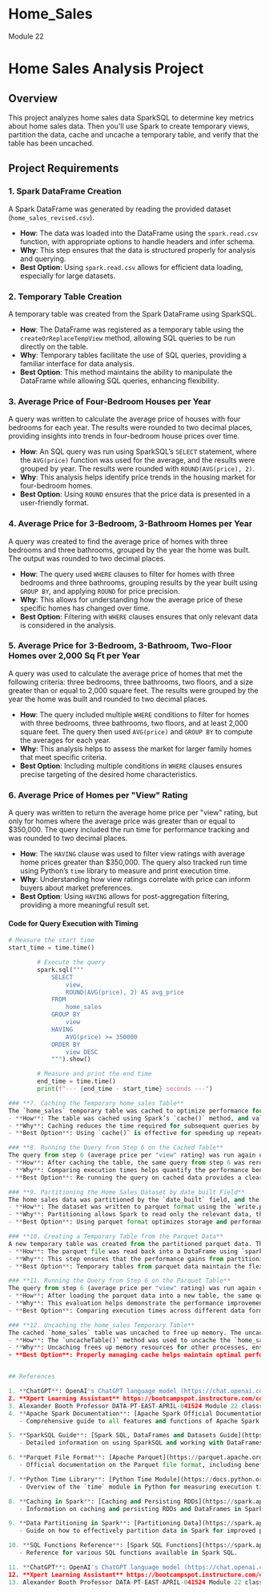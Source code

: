 # Home_Sales 
Module 22

# Home Sales Analysis Project

## Overview
This project analyzes home sales data SparkSQL to determine key metrics about home sales data. Then you'll use Spark to create temporary views, partition the data, cache and uncache a temporary table, and verify that the table has been uncached.

## Project Requirements


### 1. Spark DataFrame Creation
A Spark DataFrame was generated by reading the provided dataset (`home_sales_revised.csv`).
- **How**: The data was loaded into the DataFrame using the `spark.read.csv` function, with appropriate options to handle headers and infer schema.
- **Why**: This step ensures that the data is structured properly for analysis and querying.
- **Best Option**: Using `spark.read.csv` allows for efficient data loading, especially for large datasets.

### 2. Temporary Table Creation
A temporary table was created from the Spark DataFrame using SparkSQL.
- **How**: The DataFrame was registered as a temporary table using the `createOrReplaceTempView` method, allowing SQL queries to be run directly on the table.
- **Why**: Temporary tables facilitate the use of SQL queries, providing a familiar interface for data analysis.
- **Best Option**: This method maintains the ability to manipulate the DataFrame while allowing SQL queries, enhancing flexibility.

### 3. Average Price of Four-Bedroom Houses per Year
A query was written to calculate the average price of houses with four bedrooms for each year. The results were rounded to two decimal places, providing insights into trends in four-bedroom house prices over time.
- **How**: An SQL query was run using SparkSQL’s `SELECT` statement, where the `AVG(price)` function was used for the average, and the results were grouped by year. The results were rounded with `ROUND(AVG(price), 2)`.
- **Why**: This analysis helps identify price trends in the housing market for four-bedroom homes.
- **Best Option**: Using `ROUND` ensures that the price data is presented in a user-friendly format.

### 4. Average Price for 3-Bedroom, 3-Bathroom Homes per Year
A query was created to find the average price of homes with three bedrooms and three bathrooms, grouped by the year the home was built. The output was rounded to two decimal places.
- **How**: The query used `WHERE` clauses to filter for homes with three bedrooms and three bathrooms, grouping results by the year built using `GROUP BY`, and applying `ROUND` for price precision.
- **Why**: This allows for understanding how the average price of these specific homes has changed over time.
- **Best Option**: Filtering with `WHERE` clauses ensures that only relevant data is considered in the analysis.

### 5. Average Price for 3-Bedroom, 3-Bathroom, Two-Floor Homes over 2,000 Sq Ft per Year
A query was used to calculate the average price of homes that met the following criteria: three bedrooms, three bathrooms, two floors, and a size greater than or equal to 2,000 square feet. The results were grouped by the year the home was built and rounded to two decimal places.
- **How**: The query included multiple `WHERE` conditions to filter for homes with three bedrooms, three bathrooms, two floors, and at least 2,000 square feet. The query then used `AVG(price)` and `GROUP BY` to compute the averages for each year.
- **Why**: This analysis helps to assess the market for larger family homes that meet specific criteria.
- **Best Option**: Including multiple conditions in `WHERE` clauses ensures precise targeting of the desired home characteristics.

### 6. Average Price of Homes per "View" Rating
A query was written to return the average home price per "view" rating, but only for homes where the average price was greater than or equal to $350,000. The query included the run time for performance tracking and was rounded to two decimal places.
- **How**: The `HAVING` clause was used to filter view ratings with average home prices greater than $350,000. The query also tracked run time using Python’s `time` library to measure and print execution time.
- **Why**: Understanding how view ratings correlate with price can inform buyers about market preferences.
- **Best Option**: Using `HAVING` allows for post-aggregation filtering, providing a more meaningful result set.

#### Code for Query Execution with Timing

```python
# Measure the start time
start_time = time.time()

        # Execute the query
        spark.sql("""
            SELECT
                view,
                ROUND(AVG(price), 2) AS avg_price
            FROM
                home_sales
            GROUP BY
                view
            HAVING
                AVG(price) >= 350000
            ORDER BY
                view DESC
            """).show()

        # Measure and print the end time
        end_time = time.time()
        print(f"--- {end_time - start_time} seconds ---")

### **7. Caching the Temporary home_sales Table**
The `home_sales` temporary table was cached to optimize performance for repeated queries. The cache was validated to ensure that the table was properly cached.
- **How**: The table was cached using Spark’s `cache()` method, and validation was done using `is_cached` to confirm the cache status of the table.
- **Why**: Caching reduces the time required for subsequent queries by storing the data in memory.
- **Best Option**: Using `cache()` is effective for speeding up repeated queries on the same dataset.

### **8. Running the Query from Step 6 on the Cached Table**
The query from step 6 (average price per "view" rating) was run again using the cached data, and the run time was measured. This allowed a comparison of the performance between cached and uncached data.
- **How**: After caching the table, the same query from step 6 was rerun to observe performance improvements. The run time was again measured using `time.time()` to compare with the uncached execution.
- **Why**: Comparing execution times helps quantify the performance benefits of caching.
- **Best Option**: Re-running the query on cached data provides a clear demonstration of caching effectiveness.

### **9. Partitioning the Home Sales Dataset by date_built Field**
The home sales data was partitioned by the `date_built` field, and the formatted data was stored in parquet format. Partitioning helped improve query performance by organizing the data for efficient retrieval.
- **How**: The dataset was written to parquet format using the `write.partitionBy` method, where the `date_built` field was specified as the partitioning key.
- **Why**: Partitioning allows Spark to read only the relevant data, thus speeding up query performance.
- **Best Option**: Using parquet format optimizes storage and performance due to its efficient columnar storage.

### **10. Creating a Temporary Table from the Parquet Data**
A new temporary table was created from the partitioned parquet data. This allowed the system to leverage the performance improvements gained from partitioning.
- **How**: The parquet file was read back into a DataFrame using `spark.read.parquet` and then registered as a new temporary table using `createOrReplaceTempView`.
- **Why**: This step ensures that the performance gains from partitioning are available for further queries.
- **Best Option**: Temporary tables from parquet data maintain the flexibility of SQL querying while benefiting from optimized data storage.

### **11. Running the Query from Step 6 on the Parquet Table**
The query from step 6 (average price per "view" rating) was run again on the parquet data, and the run time was recorded. The run time was compared with previous executions to evaluate the impact of partitioning on performance.
- **How**: After loading the parquet data into a new table, the same query from step 6 was executed, and the time taken was recorded using `time.time()` to compare with earlier runs.
- **Why**: This evaluation helps demonstrate the performance improvements resulting from data partitioning.
- **Best Option**: Comparing execution times across different data formats highlights the advantages of using optimized storage.

### **12. Uncaching the home_sales Temporary Table**
The cached `home_sales` table was uncached to free up memory. The uncaching operation was verified to ensure that the table was no longer cached, and Spark could continue without relying on cached data.
- **How**: The `uncacheTable()` method was used to uncache the `home_sales` table, followed by a check using `is_cached` to ensure the table was successfully uncached.
- **Why**: Uncaching frees up memory resources for other processes, ensuring efficient use of Spark's resources.
- **Best Option**: Properly managing cache helps maintain optimal performance in larger data workflows.


## References

1. **ChatGPT**: OpenAI's ChatGPT language model (https://chat.openai.com/)
2. **Xpert Learning Assistant** https://bootcampspot.instructure.com/courses/6446/external_tools/313
3. Alexander Booth Professor DATA-PT-EAST-APRIL-041524 Module 22 classroom and Bootcamp SparkSQL activities resources. 
4. **Apache Spark Documentation**: [Apache Spark Official Documentation](https://spark.apache.org/docs/latest/)
   - Comprehensive guide to all features and functions of Apache Spark.

5. **SparkSQL Guide**: [Spark SQL, DataFrames and Datasets Guide](https://spark.apache.org/docs/latest/sql-programming-guide.html)
   - Detailed information on using SparkSQL and working with DataFrames.

6. **Parquet File Format**: [Apache Parquet](https://parquet.apache.org/)
   - Official documentation on the Parquet file format, including benefits and usage.

7. **Python Time Library**: [Python Time Module](https://docs.python.org/3/library/time.html)
   - Overview of the `time` module in Python for measuring execution time.

8. **Caching in Spark**: [Caching and Persisting RDDs](https://spark.apache.org/docs/latest/rdd-programming-guide.html#caching-and-persisting)
   - Information on caching and persisting RDDs and DataFrames in Spark.

9. **Data Partitioning in Spark**: [Partitioning Data](https://spark.apache.org/docs/latest/sql-performance-tuning.html#partitioning-data)
   - Guide on how to effectively partition data in Spark for improved performance.

10. **SQL Functions Reference**: [Spark SQL Functions](https://spark.apache.org/docs/latest/api/python/reference/pyspark.sql.html#pyspark.sql.functions)
   - Reference for various SQL functions available in Spark SQL.

11. **ChatGPT**: OpenAI's ChatGPT language model (https://chat.openai.com/)
12. **Xpert Learning Assistant** https://bootcampspot.instructure.com/courses/6446/external_tools/313
13. Alexander Booth Professor DATA-PT-EAST-APRIL-041524 Module 22 classroom and Bootcamp SparkSQL activities resources. 
